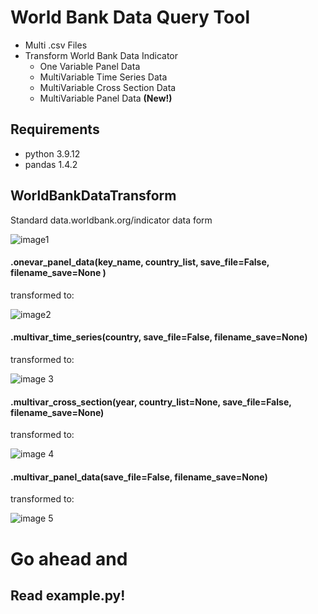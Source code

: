 # World Bank Data Query Tool

* Multi .csv Files 
* Transform World Bank Data Indicator
  * One Variable Panel Data
  * MultiVariable Time Series Data
  * MultiVariable Cross Section Data
  * MultiVariable Panel Data **(New!)**

## Requirements
* python 3.9.12
* pandas 1.4.2

## WorldBankDataTransform

Standard data.worldbank.org/indicator data form

![image1](assets/readme_pictures/wb_standard_data_form.PNG)

#### .onevar_panel_data(key_name, country_list, save_file=False, filename_save=None )

transformed to:

![image2](assets/readme_pictures/panel_data.PNG)

#### .multivar_time_series(country, save_file=False, filename_save=None)

transformed to:

![image 3](assets/readme_pictures/time_series_data.PNG)


#### .multivar_cross_section(year, country_list=None, save_file=False, filename_save=None)

transformed to:

![image 4](assets/readme_pictures/cross_section_data.PNG)


#### .multivar_panel_data(save_file=False, filename_save=None)

transformed to:

![image 5](assets/readme_pictures/multivar_panel_data.PNG)

# Go ahead and
## Read example.py!

